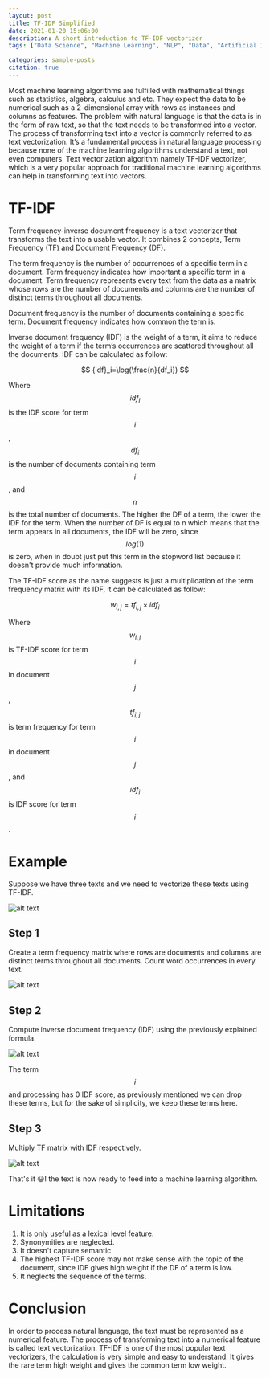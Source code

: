 ```yaml
---
layout: post
title: TF-IDF Simplified
date: 2021-01-20 15:06:00
description: A short introduction to TF-IDF vectorizer
tags: ["Data Science", "Machine Learning", "NLP", "Data", "Artificial Intelligence"]

categories: sample-posts
citation: true
---
```


Most machine learning algorithms are fulfilled with mathematical things such as statistics, algebra, calculus and etc. They expect the data to be numerical such as a 2-dimensional array with rows as instances and columns as features. The problem with natural language is that the data is in the form of raw text, so that the text needs to be transformed into a vector. The process of transforming text into a vector is commonly referred to as text vectorization. It’s a fundamental process in natural language processing because none of the machine learning algorithms understand a text, not even computers. Text vectorization algorithm namely TF-IDF vectorizer, which is a very popular approach for traditional machine learning algorithms can help in transforming text into vectors.

# TF-IDF
Term frequency-inverse document frequency is a text vectorizer that transforms the text into a usable vector. It combines 2 concepts, Term Frequency (TF) and Document Frequency (DF).

The term frequency is the number of occurrences of a specific term in a document. Term frequency indicates how important a specific term in a document. Term frequency represents every text from the data as a matrix whose rows are the number of documents and columns are the number of distinct terms throughout all documents.

Document frequency is the number of documents containing a specific term. Document frequency indicates how common the term is.

Inverse document frequency (IDF) is the weight of a term, it aims to reduce the weight of a term if the term’s occurrences are scattered throughout all the documents. IDF can be calculated as follow:

$$
{idf}_i=\log(\frac{n}{df_i}) 
$$

Where $${idf}_i$$ is the IDF score for term $$i$$, $$df_i$$ is the number of documents containing term $$i$$, and $$n$$ is the total number of documents. The higher the DF of a term, the lower the IDF for the term. When the number of DF is equal to n which means that the term appears in all documents, the IDF will be zero, since $$log(1)$$ is zero, when in doubt just put this term in the stopword list because it doesn't provide much information.

The TF-IDF score as the name suggests is just a multiplication of the term frequency matrix with its IDF, it can be calculated as follow:

$$
w_{i,j}={tf}_{i,j} \times {idf}_i
$$

Where $$w_{i,j}$$ is TF-IDF score for term $$i$$ in document $$j$$, $${tf}_{i,j}$$ is term frequency for term $$i$$ in document $$j$$, and $${idf}_i$$ is IDF score for term $$i$$.

# Example
Suppose we have three texts and we need to vectorize these texts using TF-IDF.

![alt text](https://miro.medium.com/v2/resize:fit:640/format:webp/1*1udkAfTZA50J8F2Ea3wOLw.png)

## Step 1
Create a term frequency matrix where rows are documents and columns are distinct terms throughout all documents. Count word occurrences in every text.

![alt text](https://miro.medium.com/v2/resize:fit:1100/format:webp/1*M_LKvKlLM_mYGipETrISVw.png)

## Step 2
Compute inverse document frequency (IDF) using the previously explained formula.

![alt text](https://miro.medium.com/v2/resize:fit:1100/format:webp/1*mleHb1XvKyFbysWi1CtIsA.png)

The term $$i$$ and processing has 0 IDF score, as previously mentioned we can drop these terms, but for the sake of simplicity, we keep these terms here.

## Step 3
Multiply TF matrix with IDF respectively.

![alt text](https://miro.medium.com/v2/resize:fit:1100/format:webp/1*naTB7_v4__pEikK8pPB2tw.png)

That's it 😃! the text is now ready to feed into a machine learning algorithm.

# Limitations
1. It is only useful as a lexical level feature.
1. Synonymities are neglected.
1. It doesn't capture semantic.
1. The highest TF-IDF score may not make sense with the topic of the document, since IDF gives high weight if the DF of a term is low.
1. It neglects the sequence of the terms.

# Conclusion
In order to process natural language, the text must be represented as a numerical feature. The process of transforming text into a numerical feature is called text vectorization. TF-IDF is one of the most popular text vectorizers, the calculation is very simple and easy to understand. It gives the rare term high weight and gives the common term low weight.
